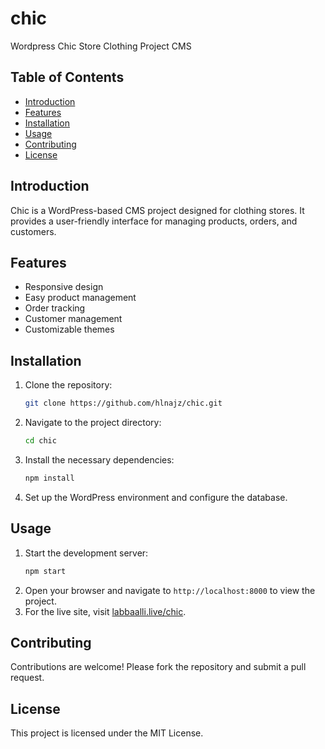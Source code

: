# chic
Wordpress Chic Store Clothing Project CMS
## Table of Contents
- [Introduction](#introduction)
- [Features](#features)
- [Installation](#installation)
- [Usage](#usage)
- [Contributing](#contributing)
- [License](#license)

## Introduction
Chic is a WordPress-based CMS project designed for clothing stores. It provides a user-friendly interface for managing products, orders, and customers.

## Features
- Responsive design
- Easy product management
- Order tracking
- Customer management
- Customizable themes

## Installation
1. Clone the repository:
    ```bash
    git clone https://github.com/hlnajz/chic.git
    ```
2. Navigate to the project directory:
    ```bash
    cd chic
    ```
3. Install the necessary dependencies:
    ```bash
    npm install
    ```
4. Set up the WordPress environment and configure the database.

## Usage
1. Start the development server:
    ```bash
    npm start
    ```
2. Open your browser and navigate to `http://localhost:8000` to view the project.
3. For the live site, visit [labbaalli.live/chic](http://labbaalli.live/chic).

## Contributing
Contributions are welcome! Please fork the repository and submit a pull request.

## License
This project is licensed under the MIT License.
